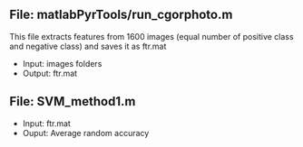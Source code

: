 File: matlabPyrTools/run_cgorphoto.m
-----
This file extracts features from 1600 images (equal number of positive class and negative class) and saves it as ftr.mat
* Input: images folders
* Output: ftr.mat


File: SVM_method1.m
-----
* Input: ftr.mat
* Ouput: Average random accuracy

